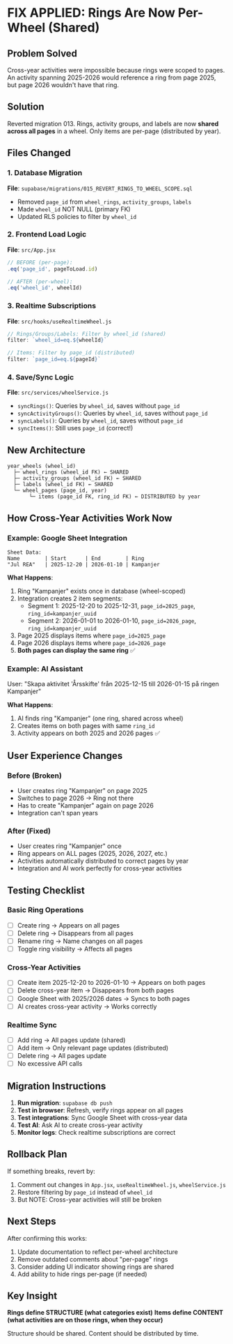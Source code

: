 # FIX APPLIED: Rings Are Now Per-Wheel (Shared)

## Problem Solved
Cross-year activities were impossible because rings were scoped to pages. An activity spanning 2025-2026 would reference a ring from page 2025, but page 2026 wouldn't have that ring.

## Solution
Reverted migration 013. Rings, activity groups, and labels are now **shared across all pages** in a wheel. Only items are per-page (distributed by year).

## Files Changed

### 1. Database Migration
**File**: `supabase/migrations/015_REVERT_RINGS_TO_WHEEL_SCOPE.sql`
- Removed `page_id` from `wheel_rings`, `activity_groups`, `labels`
- Made `wheel_id` NOT NULL (primary FK)
- Updated RLS policies to filter by `wheel_id`

### 2. Frontend Load Logic
**File**: `src/App.jsx`
```javascript
// BEFORE (per-page):
.eq('page_id', pageToLoad.id)

// AFTER (per-wheel):
.eq('wheel_id', wheelId)
```

### 3. Realtime Subscriptions
**File**: `src/hooks/useRealtimeWheel.js`
```javascript
// Rings/Groups/Labels: Filter by wheel_id (shared)
filter: `wheel_id=eq.${wheelId}`

// Items: Filter by page_id (distributed)
filter: `page_id=eq.${pageId}`
```

### 4. Save/Sync Logic
**File**: `src/services/wheelService.js`
- `syncRings()`: Queries by `wheel_id`, saves without `page_id`
- `syncActivityGroups()`: Queries by `wheel_id`, saves without `page_id`
- `syncLabels()`: Queries by `wheel_id`, saves without `page_id`
- `syncItems()`: Still uses `page_id` (correct!)

## New Architecture

```
year_wheels (wheel_id)
  ├─ wheel_rings (wheel_id FK) ← SHARED
  ├─ activity_groups (wheel_id FK) ← SHARED
  ├─ labels (wheel_id FK) ← SHARED
  └─ wheel_pages (page_id, year)
       └─ items (page_id FK, ring_id FK) ← DISTRIBUTED by year
```

## How Cross-Year Activities Work Now

### Example: Google Sheet Integration
```
Sheet Data:
Name        | Start      | End        | Ring
"Jul REA"   | 2025-12-20 | 2026-01-10 | Kampanjer
```

**What Happens**:
1. Ring "Kampanjer" exists once in database (wheel-scoped)
2. Integration creates 2 item segments:
   - Segment 1: 2025-12-20 to 2025-12-31, `page_id=2025_page`, `ring_id=kampanjer_uuid`
   - Segment 2: 2026-01-01 to 2026-01-10, `page_id=2026_page`, `ring_id=kampanjer_uuid`
3. Page 2025 displays items where `page_id=2025_page`
4. Page 2026 displays items where `page_id=2026_page`
5. **Both pages can display the same ring** ✅

### Example: AI Assistant
User: "Skapa aktivitet 'Årsskifte' från 2025-12-15 till 2026-01-15 på ringen Kampanjer"

**What Happens**:
1. AI finds ring "Kampanjer" (one ring, shared across wheel)
2. Creates items on both pages with same `ring_id`
3. Activity appears on both 2025 and 2026 pages ✅

## User Experience Changes

### Before (Broken)
- User creates ring "Kampanjer" on page 2025
- Switches to page 2026 → Ring not there
- Has to create "Kampanjer" again on page 2026
- Integration can't span years

### After (Fixed)
- User creates ring "Kampanjer" once
- Ring appears on ALL pages (2025, 2026, 2027, etc.)
- Activities automatically distributed to correct pages by year
- Integration and AI work perfectly for cross-year activities

## Testing Checklist

### Basic Ring Operations
- [ ] Create ring → Appears on all pages
- [ ] Delete ring → Disappears from all pages
- [ ] Rename ring → Name changes on all pages
- [ ] Toggle ring visibility → Affects all pages

### Cross-Year Activities  
- [ ] Create item 2025-12-20 to 2026-01-10 → Appears on both pages
- [ ] Delete cross-year item → Disappears from both pages
- [ ] Google Sheet with 2025/2026 dates → Syncs to both pages
- [ ] AI creates cross-year activity → Works correctly

### Realtime Sync
- [ ] Add ring → All pages update (shared)
- [ ] Add item → Only relevant page updates (distributed)
- [ ] Delete ring → All pages update
- [ ] No excessive API calls

## Migration Instructions

1. **Run migration**: `supabase db push`
2. **Test in browser**: Refresh, verify rings appear on all pages
3. **Test integrations**: Sync Google Sheet with cross-year data
4. **Test AI**: Ask AI to create cross-year activity
5. **Monitor logs**: Check realtime subscriptions are correct

## Rollback Plan

If something breaks, revert by:
1. Comment out changes in `App.jsx`, `useRealtimeWheel.js`, `wheelService.js`
2. Restore filtering by `page_id` instead of `wheel_id`
3. But NOTE: Cross-year activities will still be broken

## Next Steps

After confirming this works:
1. Update documentation to reflect per-wheel architecture
2. Remove outdated comments about "per-page" rings
3. Consider adding UI indicator showing rings are shared
4. Add ability to hide rings per-page (if needed)

## Key Insight

**Rings define STRUCTURE (what categories exist)**
**Items define CONTENT (what activities are on those rings, when they occur)**

Structure should be shared. Content should be distributed by time.
